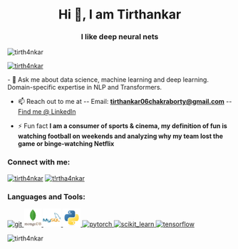 <h1 align="center">Hi 👋, I am Tirthankar</h1>
<h3 align="center">I like deep neural nets</h3>

<p align="left"> <img src="https://komarev.com/ghpvc/?username=tirth4nkar&label=Profile%20views&color=0e75b6&style=flat" alt="tirth4nkar" /> </p>

<p align="left"> <a href="https://twitter.com/tirth4nkar" target="blank"><img src="https://img.shields.io/twitter/follow/tirth4nkar?logo=twitter&style=for-the-badge" alt="tirth4nkar" /></a> </p>
- 💬 Ask me about data science, machine learning and deep learning. Domain-specific expertise in NLP and Transformers.

- 📫 Reach out to me at
-- Email: **tirthankar06chakraborty@gmail.com**
-- [Find me @ Linkedln](https://www.linkedin.com/in/tirthankarchakraborty1999/)

- ⚡ Fun fact **I am a consumer of sports & cinema, my definition of fun is watching football on weekends and analyzing why my team lost the game or binge-watching Netflix**

<h3 align="left">Connect with me:</h3>
<p align="left">
<a href="https://twitter.com/tirth4nkar" target="blank"><img align="center" src="https://raw.githubusercontent.com/rahuldkjain/github-profile-readme-generator/master/src/images/icons/Social/twitter.svg" alt="tirth4nkar" height="30" width="40" /></a>
<a href="https://kaggle.com/t!rtha4nkar" target="blank"><img align="center" src="https://raw.githubusercontent.com/rahuldkjain/github-profile-readme-generator/master/src/images/icons/Social/kaggle.svg" alt="t!rtha4nkar" height="30" width="40" /></a>
</p>

<h3 align="left">Languages and Tools:</h3>
<p align="left"><a href="https://git-scm.com/" target="_blank" rel="noreferrer"> <img src="https://www.vectorlogo.zone/logos/git-scm/git-scm-icon.svg" alt="git" width="40" height="40"/> </a> <a href="https://www.mongodb.com/" target="_blank" rel="noreferrer"> <img src="https://raw.githubusercontent.com/devicons/devicon/master/icons/mongodb/mongodb-original-wordmark.svg" alt="mongodb" width="40" height="40"/> </a> <a href="https://www.mysql.com/" target="_blank" rel="noreferrer"> <img src="https://raw.githubusercontent.com/devicons/devicon/master/icons/mysql/mysql-original-wordmark.svg" alt="mysql" width="40" height="40"/> </a> <a href="https://www.python.org" target="_blank" rel="noreferrer"> <img src="https://raw.githubusercontent.com/devicons/devicon/master/icons/python/python-original.svg" alt="python" width="40" height="40"/> </a> <a href="https://pytorch.org/" target="_blank" rel="noreferrer"> <img src="https://www.vectorlogo.zone/logos/pytorch/pytorch-icon.svg" alt="pytorch" width="40" height="40"/><a href="https://scikit-learn.org/" target="_blank" rel="noreferrer"> <img src="https://upload.wikimedia.org/wikipedia/commons/0/05/Scikit_learn_logo_small.svg" alt="scikit_learn" width="40" height="40"/> </a> <a href="https://www.tensorflow.org" target="_blank" rel="noreferrer"> <img src="https://www.vectorlogo.zone/logos/tensorflow/tensorflow-icon.svg" alt="tensorflow" width="40" height="40"/> </a> </p>

<p><img align="center" src="https://github-readme-stats.vercel.app/api/top-langs?username=tirth4nkar&show_icons=true&locale=en&layout=compact" alt="tirth4nkar" /></p>
